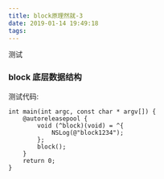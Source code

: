 ```yaml
---
title: block原理然就-3
date: 2019-01-14 19:49:18
tags:
---
```


测试

### block 底层数据结构

测试代码:

```
int main(int argc, const char * argv[]) {
    @autoreleasepool {
        void (^block)(void) = ^{
            NSLog(@"block1234");
        };
        block();
    }
    return 0;
}
```
